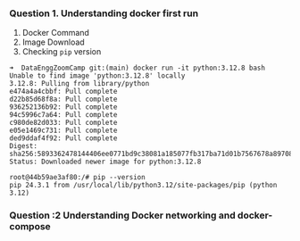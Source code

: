 
### Question 1. Understanding docker first run

1. Docker Command
2. Image Download
3. Checking `pip` version


```
➜  DataEnggZoomCamp git:(main) docker run -it python:3.12.8 bash
Unable to find image 'python:3.12.8' locally
3.12.8: Pulling from library/python
e474a4a4cbbf: Pull complete
d22b85d68f8a: Pull complete
936252136b92: Pull complete
94c5996c7a64: Pull complete
c980de82d033: Pull complete
e05e1469c731: Pull complete
ded9ddaf4f92: Pull complete
Digest: sha256:5893362478144406ee0771bd9c38081a185077fb317ba71d01b7567678a89708
Status: Downloaded newer image for python:3.12.8
```

```
root@44b59ae3af80:/# pip --version
pip 24.3.1 from /usr/local/lib/python3.12/site-packages/pip (python 3.12)
```

### Question :2 Understanding Docker networking and docker-compose

